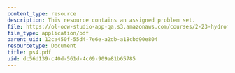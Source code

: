 ```yaml
---
content_type: resource
description: This resource contains an assigned problem set.
file: https://ol-ocw-studio-app-qa.s3.amazonaws.com/courses/2-23-hydrofoils-and-propellers-spring-2007/dc56d139c40d561d4c09909a81b65785_ps4.pdf
file_type: application/pdf
parent_uid: 12ca450f-55d4-7e6e-a2db-a18cbd90e804
resourcetype: Document
title: ps4.pdf
uid: dc56d139-c40d-561d-4c09-909a81b65785
---
```

